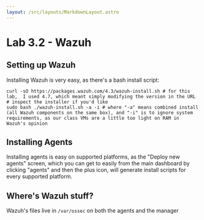 ```yaml
---
layout: /src/layouts/MarkdownLayout.astro
---
```

# Lab 3.2 - Wazuh

## Setting up Wazuh
Installing Wazuh is very easy, as there's a bash install script:
```
curl -sO https://packages.wazuh.com/4.3/wazuh-install.sh # for this lab,  I used 4.7, which meant simply modifying the version in the URL
# inspect the installer if you'd like
sudo bash ./wazuh-install.sh -a -i # where "-a" means combined install (all Wazuh components on the same box), and "-i" is to ignore system requirements, as our class VMs are a little too light on RAM in Wazuh's opinion
```

## Installing Agents
Installing agents is easy on supported platforms, as the "Deploy new agents" screen, which you can get to easily from the main dashboard by clicking "agents" and then the plus icon, will generate install scripts for every supported platform.

## Where's Wazuh stuff?
Wazuh's files live in `/var/ossec` on both the agents and the manager